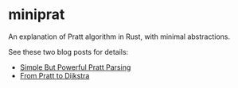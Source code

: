 # miniprat

An explanation of Pratt algorithm in Rust, with minimal abstractions.

See these two blog posts for details:

* [Simple But Powerful Pratt Parsing](https://matklad.github.io/2020/04/13/simple-but-powerful-pratt-parsing.html)
* [From Pratt to Dijkstra](https://matklad.github.io/2020/04/15/from-pratt-to-dijkstra.html)
